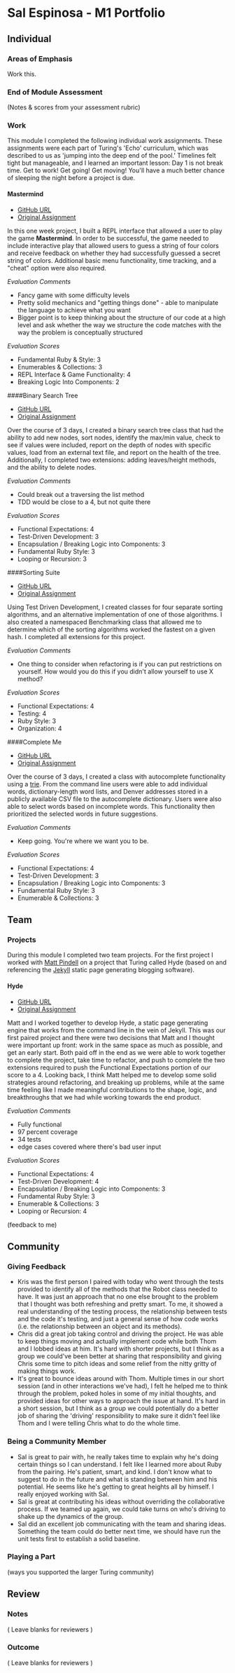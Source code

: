 # Sal Espinosa - M1 Portfolio

## Individual

### Areas of Emphasis

Work this.

### End of Module Assessment

(Notes & scores from your assessment rubric)

### Work

This module I completed the following individual work assignments. These assignments were each part of Turing's 'Echo' curriculum, which was described to us as 'jumping into the deep end of the pool.' Timelines felt tight but manageable, and I learned an important lesson: Day 1 is not break time. Get to work! Get going! Get moving! You'll have a much better chance of sleeping the night before a project is due.

#### Mastermind

* [GitHub URL](https://github.com/s-espinosa/mastermind)
* [Original Assignment](https://github.com/turingschool/curriculum/blob/master/source/projects/mastermind.markdown)

In this one week project, I built a REPL interface that allowed a user to play the game **Mastermind**. In order to be successful, the game needed to include interactive play that allowed users to guess a string of four colors and receive feedback on whether they had successfully guessed a secret string of colors. Additional basic menu functionality, time tracking, and a "cheat" option were also required.

*Evaluation Comments*
* Fancy game with some difficulty levels
* Pretty solid mechanics and "getting things done" - able to manipulate the language to achieve what you want
* Bigger point is to keep thinking about the structure of our code at a high level and ask whether the way we structure the code matches with the way the problem is conceptually structured


*Evaluation Scores*
* Fundamental Ruby & Style: 3
* Enumerables & Collections: 3
* REPL Interface & Game Functionality: 4
* Breaking Logic Into Components: 2


####Binary Search Tree

* [GitHub URL](https://github.com/s-espinosa/binary_search_trees)
* [Original Assignment](https://github.com/turingschool/curriculum/blob/master/source/projects/binary_search_tree.markdown)

Over the course of 3 days, I created a binary search tree class that had the ability to add new nodes, sort nodes, identify the max/min value, check to see if values were included, report on the depth of nodes with specific values, load from an external text file, and report on the health of the tree. Additionally, I completed two extensions: adding leaves/height methods, and the ability to delete nodes.

*Evaluation Comments*
* Could break out a traversing the list method
* TDD would be close to a 4, but not quite there

*Evaluation Scores*
* Functional Expectations: 4
* Test-Driven Development: 3
* Encapsulation / Breaking Logic into Components: 3
* Fundamental Ruby Style: 3
* Looping or Recursion: 3


####Sorting Suite

* [GitHub URL](https://github.com/s-espinosa/sorting_suite)
* [Original Assignment](https://github.com/turingschool/curriculum/blob/master/source/projects/sorting_suite.markdown)

Using Test Driven Development, I created classes for four separate sorting algorithms, and an alternative implementation of one of those algorithms. I also created a namespaced Benchmarking class that allowed me to determine which of the sorting algorithms worked the fastest on a given hash. I completed all extensions for this project.

*Evaluation Comments*
* One thing to consider when refactoring is if you can put restrictions on yourself. How would you do this if you didn't allow yourself to use X method?


*Evaluation Scores*
* Functional Expectations: 4
* Testing: 4
* Ruby Style: 3
* Organization: 4


####Complete Me

* [GitHub URL](https://github.com/s-espinosa/complete_me)
* [Original Assignment](https://github.com/turingschool/curriculum/blob/master/source/projects/complete_me.markdown)

Over the course of 3 days, I created a class with autocomplete functionality using a [trie](https://en.wikipedia.org/wiki/Trie). From the command line users were able to add individual words, dictionary-length word lists, and Denver addresses stored in a publicly available CSV file to the autocomplete dictionary. Users were also able to select words based on incomplete words. This functionality then prioritized the selected words in future suggestions.

*Evaluation Comments*

* Keep going. You're where we want you to be.


*Evaluation Scores*
* Functional Expectations: 4
* Test-Driven Development: 3
* Encapsulation / Breaking Logic into Components: 3
* Fundamental Ruby Style: 3
* Enumerable & Collections: 3


## Team

### Projects

During this module I completed two team projects. For the first project I worked with [Matt Pindell](https://github.com/pindell-matt) on a project that Turing called Hyde (based on and referencing the [Jekyll](http://jekyllrb.com/) static page generating blogging software).

#### Hyde

* [GitHub URL](https://github.com/pindell-matt/hyde)
* [Original Assignment](https://github.com/turingschool/curriculum/blob/master/source/projects/hyde/index.markdown)

Matt and I worked together to develop Hyde, a static page generating engine that works from the command line in the vein of Jekyll. This was our first paired project and there were two decisions that Matt and I thought were important up front: work in the same space as much as possible, and get an early start. Both paid off in the end as we were able to work together to complete the project, take time to refactor, and push to complete the two extensions required to push the Functional Expectations portion of our score to a 4. Looking back, I think Matt helped me to develop some solid strategies around refactoring, and breaking up problems, while at the same time feeling like I made meaningful contributions to the shape, logic, and breakthroughs that we had while working towards the end product.

*Evaluation Comments*
* Fully functional
* 97 percent coverage
* 34 tests
* edge cases covered where there's bad user input

*Evaluation Scores*
* Functional Expectations: 4
* Test-Driven Development: 4
* Encapsulation / Breaking Logic into Components: 3
* Fundamental Ruby Style: 3
* Enumerable & Collections: 3
* Looping or Recursion: 4

(feedback to me)

## Community

### Giving Feedback

* Kris was the first person I paired with today who went through the tests provided to identify all of the methods that the Robot class needed to have. It was just an approach that no one else brought to the problem that I thought was both refreshing and pretty smart. To me, it showed a real understanding of the testing process, the relationship between tests and the code it's testing, and just a general sense of how code works (i.e. the relationship between an object and its methods).
* Chris did a great job taking control and driving the project. He was able to keep things moving and actually implement code while both Thom and I lobbed ideas at him. It's hard with shorter projects, but I think as a group we could've been better at sharing that responsibility and giving Chris some time to pitch ideas and some relief from the nitty gritty of making things work.
* It's great to bounce ideas around with Thom. Multiple times in our short session (and in other interactions we've had), I felt he helped me to think through the problem, poked holes in some of my initial thoughts, and provided ideas for other ways to approach the issue at hand. It's hard in a short session, but I think as a group we could potentially do a better job of sharing the 'driving' responsibility to make sure it didn't feel like Thom and I were telling Chris what to do the whole time.

### Being a Community Member

* Sal is great to pair with, he really takes time to explain why he's doing certain things so I can understand. I felt like I learned more about Ruby from the pairing. He's patient, smart, and kind. I don't know what to suggest to do in the future and what is standing between him and his potential. He seems like he's getting to great heights all by himself. I really enjoyed working with Sal.
* Sal is great at contributing his ideas without overriding the collaborative process. If we teamed up again, we could take turns on who's driving to shake up the dynamics of the group.
* Sal did an excellent job communicating with the team and sharing ideas. Something the team could do better next time, we should have run the unit tests first to establish a solid baseline.

### Playing a Part

(ways you supported the larger Turing community)

## Review

### Notes

( Leave blanks for reviewers )

### Outcome

( Leave blanks for reviewers )
